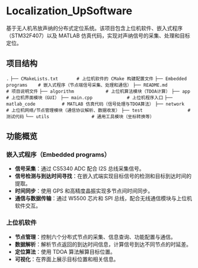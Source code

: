 # Localization_UpSoftware

基于无人机吊放声纳的分布式定位系统。该项目包含上位机软件、嵌入式程序（STM32F407）以及 MATLAB 仿真代码，实现对声纳信号的采集、处理和目标定位。

## 项目结构

```.```
```├── CMakeLists.txt       # 上位机软件的 CMake 构建配置文件```
```├── Embedded programs    # 嵌入式程序（节点端信号采集、处理和通信）```
```├── README.md            # 项目说明文件```
```├── algorithm            # 上位机算法模块（TDOA计算）```
```├── app                  # 上位机界面模块（GUI）```
```├── main.cpp             # 上位机程序入口```
```├── matlab_code          # MATLAB 仿真代码（信号处理与TDOA算法）```
```├── network              # 上位机网络/节点管理模块（通信协议解析、数据收发）```
```├── test                 # 测试代码```
```└── utils                # 通用工具模块（坐标转换等）```


## 功能概览

### 嵌入式程序（Embedded programs）

- **信号采集**：通过 CS5340 ADC 配合 I2S 总线采集信号。
- **信号检测与到达时间寻找**：在嵌入式端实现目标信号的检测和目标到达时间的提取。
- **时间同步**：使用 GPS 和高精度晶振实现多节点间时间同步。
- **通信与数据传输**：通过 W5500 芯片和 SPI 总线，配合无线通信模块与上位机软件交互。

### 上位机软件

- **节点管理**：控制六个分布式节点的采集、信息查询、功能配置与通信。
- **数据解析**：解析节点返回的到达时间信息，计算信号到达不同节点的时延差。
- **定位算法**：使用 TDOA 算法解算目标位置。
- **可视化**：在界面上展示目标位置和相关信息。
